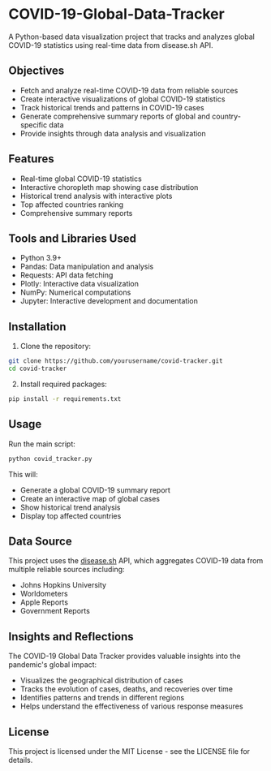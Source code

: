 # COVID-19-Global-Data-Tracker




A Python-based data visualization project that tracks and analyzes global COVID-19 statistics using real-time data from disease.sh API.

## Objectives

- Fetch and analyze real-time COVID-19 data from reliable sources
- Create interactive visualizations of global COVID-19 statistics
- Track historical trends and patterns in COVID-19 cases
- Generate comprehensive summary reports of global and country-specific data
- Provide insights through data analysis and visualization

## Features

- Real-time global COVID-19 statistics
- Interactive choropleth map showing case distribution
- Historical trend analysis with interactive plots
- Top affected countries ranking
- Comprehensive summary reports

## Tools and Libraries Used

- Python 3.9+
- Pandas: Data manipulation and analysis
- Requests: API data fetching
- Plotly: Interactive data visualization
- NumPy: Numerical computations
- Jupyter: Interactive development and documentation

## Installation

1. Clone the repository:
```bash
git clone https://github.com/yourusername/covid-tracker.git
cd covid-tracker
```

2. Install required packages:
```bash
pip install -r requirements.txt
```

## Usage

Run the main script:
```bash
python covid_tracker.py
```

This will:
- Generate a global COVID-19 summary report
- Create an interactive map of global cases
- Show historical trend analysis
- Display top affected countries

## Data Source

This project uses the [disease.sh](https://disease.sh/) API, which aggregates COVID-19 data from multiple reliable sources including:
- Johns Hopkins University
- Worldometers
- Apple Reports
- Government Reports

## Insights and Reflections

The COVID-19 Global Data Tracker provides valuable insights into the pandemic's global impact:

- Visualizes the geographical distribution of cases
- Tracks the evolution of cases, deaths, and recoveries over time
- Identifies patterns and trends in different regions
- Helps understand the effectiveness of various response measures

## License

This project is licensed under the MIT License - see the LICENSE file for details.

